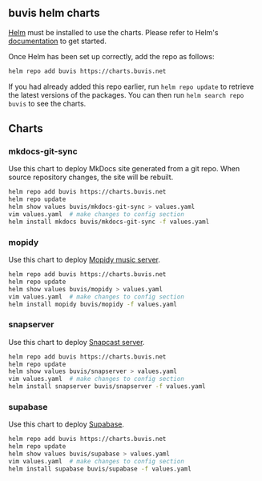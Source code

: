 ## buvis helm charts

[Helm](https://helm.sh) must be installed to use the charts.  Please refer to
Helm's [documentation](https://helm.sh/docs) to get started.

Once Helm has been set up correctly, add the repo as follows:
``` bash
helm repo add buvis https://charts.buvis.net
```

If you had already added this repo earlier, run `helm repo update` to retrieve
the latest versions of the packages.  You can then run `helm search repo
buvis` to see the charts.

## Charts

### mkdocs-git-sync

Use this chart to deploy MkDocs site generated from a git repo. When source repository changes, the site will be rebuilt.

``` bash
helm repo add buvis https://charts.buvis.net
helm repo update
helm show values buvis/mkdocs-git-sync > values.yaml
vim values.yaml  # make changes to config section
helm install mkdocs buvis/mkdocs-git-sync -f values.yaml
```

### mopidy

Use this chart to deploy [Mopidy music server](https://mopidy.com/).

``` bash
helm repo add buvis https://charts.buvis.net
helm repo update
helm show values buvis/mopidy > values.yaml
vim values.yaml  # make changes to config section
helm install mopidy buvis/mopidy -f values.yaml
```

### snapserver

Use this chart to deploy [Snapcast server](https://github.com/badaix/snapcast).

``` bash
helm repo add buvis https://charts.buvis.net
helm repo update
helm show values buvis/snapserver > values.yaml
vim values.yaml  # make changes to config section
helm install snapserver buvis/snapserver -f values.yaml
```

### supabase

Use this chart to deploy [Supabase](https://github.com/supabase/supabase).

``` bash
helm repo add buvis https://charts.buvis.net
helm repo update
helm show values buvis/supabase > values.yaml
vim values.yaml  # make changes to config section
helm install supabase buvis/supabase -f values.yaml
```
